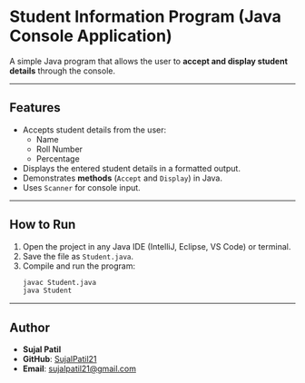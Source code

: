 
# Student Information Program (Java Console Application)

A simple Java program that allows the user to **accept and display student details** through the console.  

---

## Features
- Accepts student details from the user:  
  - Name  
  - Roll Number  
  - Percentage  
- Displays the entered student details in a formatted output.  
- Demonstrates **methods** (`Accept` and `Display`) in Java.  
- Uses `Scanner` for console input.  

---

## How to Run
1. Open the project in any Java IDE (IntelliJ, Eclipse, VS Code) or terminal.  
2. Save the file as `Student.java`.  
3. Compile and run the program:  
   ```bash
   javac Student.java
   java Student
---

## Author
- **Sujal Patil**  
- **GitHub**: [SujalPatil21](https://github.com/SujalPatil21)  
- **Email**: sujalpatil21@gmail.com  
